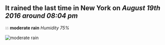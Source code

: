 ## It rained the last time in New York on *August 19th 2016 around 08:04 pm*
💧💧  **moderate rain** *Humidity 75%*

![moderate rain](http://openweathermap.org/img/w/10n.png)

